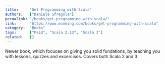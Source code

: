 ```yaml
---
title:     "Get Programming with Scala"
authors:   ["Daniela Sfregola"]
permalink: "/books/get-programming-with-scala/"
link:      "https://www.manning.com/books/get-programming-with-scala"
category:  "Books"
tags:      ["Paid", "Scala 2.13", "Scala 3"]
related:   []
---
```


Newer book, which focuces on giving you solid fundations, by teaching you with lessons, quizzes and excercises. Covers both Scala 2 and 3.
